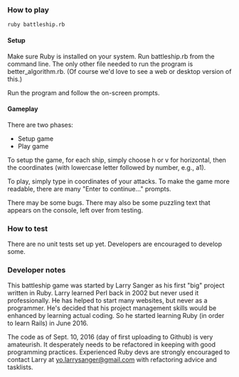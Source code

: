 ### How to play
`ruby battleship.rb`

#### Setup
Make sure Ruby is installed on your system. Run battleship.rb from the command line. The only other file needed to run the program is better_algorithm.rb. (Of course we'd love to see a web or desktop version of this.)

Run the program and follow the on-screen prompts.

#### Gameplay

There are two phases:
- Setup game
- Play game

To setup the game, for each ship, simply choose h or v for horizontal, then the coordinates (with lowercase letter followed by number, e.g., a1).

To play, simply type in coordinates of your attacks. To make the game more readable, there are many "Enter to continue..." prompts.

There may be some bugs. There may also be some puzzling text that appears on the console, left over from testing.

### How to test
There are no unit tests set up yet. Developers are encouraged to develop some.

### Developer notes
This battleship game was started by Larry Sanger as his first "big" project written in Ruby. Larry learned Perl back in 2002 but never used it professionally. He has helped to start many websites, but never as a programmer. He's decided that his project management skills would be enhanced by learning actual coding. So he started learning Ruby (in order to learn Rails) in June 2016.

The code as of Sept. 10, 2016 (day of first uploading to Github) is very amateurish. It desperately needs to be refactored in keeping with good programming practices. Experienced Ruby devs are strongly encouraged to  contact Larry at yo.larrysanger@gmail.com with refactoring advice and tasklists.
